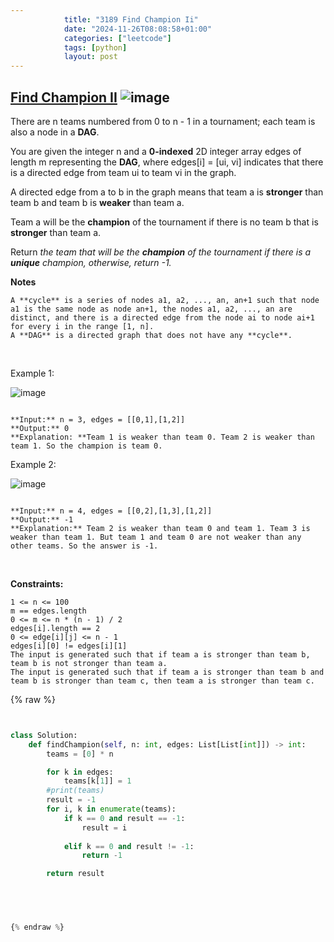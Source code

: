```yaml
---
            title: "3189 Find Champion Ii"
            date: "2024-11-26T08:08:58+01:00"
            categories: ["leetcode"]
            tags: [python]
            layout: post
---
```

            
## [Find Champion II](https://leetcode.com/problems/find-champion-ii) ![image](https://img.shields.io/badge/Difficulty-Medium-orange)

There are n teams numbered from 0 to n - 1 in a tournament; each team is also a node in a **DAG**.

You are given the integer n and a **0-indexed** 2D integer array edges of length m representing the **DAG**, where edges[i] = [ui, vi] indicates that there is a directed edge from team ui to team vi in the graph.

A directed edge from a to b in the graph means that team a is **stronger** than team b and team b is **weaker** than team a.

Team a will be the **champion** of the tournament if there is no team b that is **stronger** than team a.

Return *the team that will be the **champion** of the tournament if there is a **unique** champion, otherwise, return *-1*.*

**Notes**

	A **cycle** is a series of nodes a1, a2, ..., an, an+1 such that node a1 is the same node as node an+1, the nodes a1, a2, ..., an are distinct, and there is a directed edge from the node ai to node ai+1 for every i in the range [1, n].
	A **DAG** is a directed graph that does not have any **cycle**.

 

Example 1:

![image](https://assets.leetcode.com/uploads/2023/10/19/graph-3.png)

```

**Input:** n = 3, edges = [[0,1],[1,2]]
**Output:** 0
**Explanation: **Team 1 is weaker than team 0. Team 2 is weaker than team 1. So the champion is team 0.

```

Example 2:

![image](https://assets.leetcode.com/uploads/2023/10/19/graph-4.png)

```

**Input:** n = 4, edges = [[0,2],[1,3],[1,2]]
**Output:** -1
**Explanation:** Team 2 is weaker than team 0 and team 1. Team 3 is weaker than team 1. But team 1 and team 0 are not weaker than any other teams. So the answer is -1.

```

 

**Constraints:**

	1 <= n <= 100
	m == edges.length
	0 <= m <= n * (n - 1) / 2
	edges[i].length == 2
	0 <= edge[i][j] <= n - 1
	edges[i][0] != edges[i][1]
	The input is generated such that if team a is stronger than team b, team b is not stronger than team a.
	The input is generated such that if team a is stronger than team b and team b is stronger than team c, then team a is stronger than team c.

{% raw %}


```python


class Solution:
    def findChampion(self, n: int, edges: List[List[int]]) -> int:
        teams = [0] * n

        for k in edges:
            teams[k[1]] = 1
        #print(teams)
        result = -1
        for i, k in enumerate(teams):
            if k == 0 and result == -1:
                result = i
            
            elif k == 0 and result != -1:
                return -1

        return result


        


{% endraw %}
